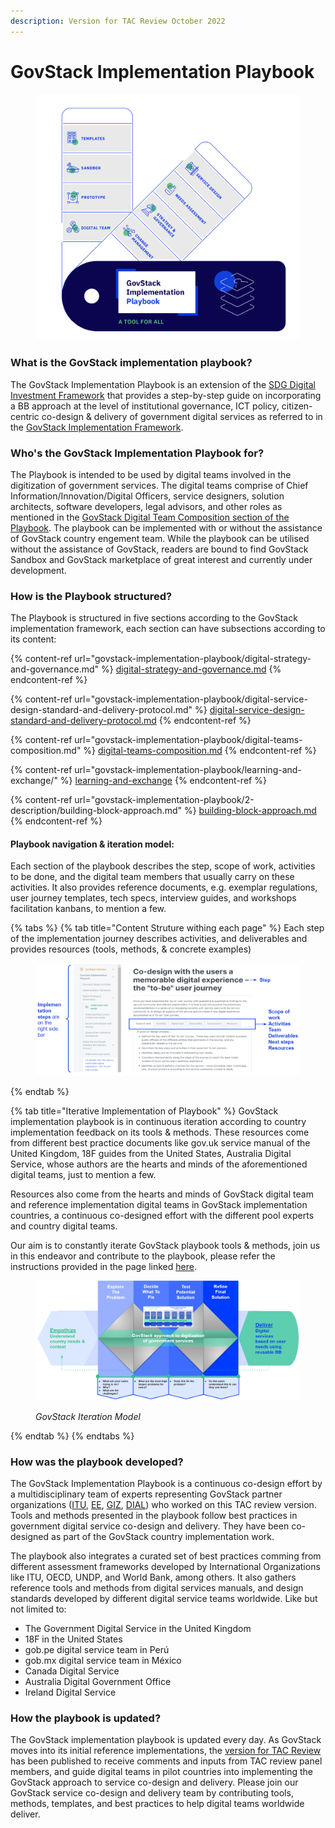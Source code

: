 ```yaml
---
description: Version for TAC Review October 2022
---
```


# GovStack Implementation Playbook

<figure><img src=".gitbook/assets/Scherm_afbeelding 2023-03-06 om 18.13.25.png" alt=""><figcaption></figcaption></figure>

### What is the GovStack implementation playbook?

The GovStack Implementation Playbook is an extension of the [SDG Digital Investment Framework](https://www.itu.int/pub/D-STR-DIGITAL.02-2019) that provides a step-by-step guide on incorporating a BB approach at the level of institutional governance, ICT policy, citizen-centric co-design & delivery of government digital services as referred to in the [GovStack Implementation Framework](govstack-implementation-playbook/implementation-framework.md).&#x20;

### &#x20;Who's the GovStack Implementation Playbook for?

The Playbook is intended to be used by digital teams involved in the digitization of government services. The digital teams comprise of Chief Information/Innovation/Digital Officers, service designers, solution architects, software developers, legal advisors, and other roles as mentioned in the [GovStack Digital Team Composition section of the Playbook](https://govstack.gitbook.io/implementation-playbook/govstack-implementation-playbook/digital-teams-composition). The playbook can be implemented with or without the assistance of GovStack country engement team. While the playbook can be utilised without the assistance of GovStack, readers are bound to find GovStack Sandbox and GovStack marketplace of great interest and currently under development.

### How is the Playbook structured?

The Playbook is structured in five sections according to the GovStack implementation framework, each section can have subsections according to its content:

{% content-ref url="govstack-implementation-playbook/digital-strategy-and-governance.md" %}
[digital-strategy-and-governance.md](govstack-implementation-playbook/digital-strategy-and-governance.md)
{% endcontent-ref %}

{% content-ref url="govstack-implementation-playbook/digital-service-design-standard-and-delivery-protocol.md" %}
[digital-service-design-standard-and-delivery-protocol.md](govstack-implementation-playbook/digital-service-design-standard-and-delivery-protocol.md)
{% endcontent-ref %}

{% content-ref url="govstack-implementation-playbook/digital-teams-composition.md" %}
[digital-teams-composition.md](govstack-implementation-playbook/digital-teams-composition.md)
{% endcontent-ref %}

{% content-ref url="govstack-implementation-playbook/learning-and-exchange/" %}
[learning-and-exchange](govstack-implementation-playbook/learning-and-exchange/)
{% endcontent-ref %}

{% content-ref url="govstack-implementation-playbook/2-description/building-block-approach.md" %}
[building-block-approach.md](govstack-implementation-playbook/2-description/building-block-approach.md)
{% endcontent-ref %}

#### Playbook navigation & iteration model:&#x20;

Each section of the playbook describes the step, scope of work, activities to be done, and the digital team members that usually carry on these activities. It also provides reference documents, e.g. exemplar regulations, user journey templates, tech specs, interview guides, and workshops facilitation kanbans, to mention a few.&#x20;

{% tabs %}
{% tab title="Content Struture withing each page" %}
Each step of the implementation journey describes activities, and deliverables and provides resources (tools, methods, & concrete examples)



<figure><img src=".gitbook/assets/Screenshot 2022-09-27 185618.png" alt=""><figcaption></figcaption></figure>
{% endtab %}

{% tab title="Iterative Implementation of Playbook" %}
GovStack implementation playbook is in continuous iteration according to country implementation feedback on its tools & methods. These resources come from different best practice documents like gov.uk service manual of the United Kingdom, 18F guides from the United States, Australia Digital Service, whose authors are the hearts and minds of the aforementioned digital teams, just to mention a few.&#x20;

Resources also come from the hearts and minds of GovStack digital team and reference implementation digital teams in GovStack implementation countries, a continuous co-designed effort with the different pool experts and country digital teams.&#x20;

Our aim is to constantly iterate GovStack playbook tools & methods, join us in this endeavor and contribute to the playbook, please refer the instructions provided in the page linked [here](https://app.gitbook.com/s/Mv07ks4AhtBDCIkO2zgW/contributing).&#x20;



<figure><img src=".gitbook/assets/Screenshot 2022-09-19 223817.png" alt=""><figcaption><p><em>GovStack Iteration Model</em> </p></figcaption></figure>
{% endtab %}
{% endtabs %}



### How was the playbook developed?

The GovStack Implementation Playbook is a continuous co-design effort by a multidisciplinary team of experts representing GovStack partner organizations ([ITU](https://www.itu.int/en/Pages/default.aspx), [EE](https://e-estonia.com/), [GIZ](https://www.giz.de/en/html/index.html), [DIAL](https://dial.global/)) who worked on this TAC review version. Tools and methods presented in the playbook follow best practices in government digital service co-design and delivery. They have been co-designed as part of the GovStack country implementation work.&#x20;

The playbook also integrates a curated set of best practices comming from different assessment frameworks developed by International Organizations like ITU, OECD, UNDP, and World Bank, among others. It also gathers reference tools and methods from digital services manuals, and design standards developed by different digital service teams worldwide. Like but not limited to:

* The Government Digital Service in the United Kingdom&#x20;
* 18F in the United States
* gob.pe digital service team in Perú&#x20;
* gob.mx digital service team in México
* Canada Digital Service&#x20;
* Australia Digital Government Office
* Ireland Digital Service&#x20;

### How the playbook is updated?

The GovStack implementation playbook is updated every day. As GovStack moves into its initial reference implementations, the [version for TAC Review](govstack-implementation-playbook/1-version-history/release-notes.md) has been published to receive comments and inputs from TAC review panel members, and guide digital teams in pilot countries into implementing the GovStack approach to service co-design and delivery.  Please join our GovStack service co-design and delivery team by contributing tools, methods, templates, and best practices to help digital teams worldwide deliver.&#x20;
